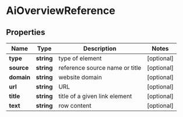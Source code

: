 # AiOverviewReference

## Properties

| Name | Type | Description | Notes |
|------------ | ------------- | ------------- | -------------|
**type** | **string** | type of element |[optional]|
**source** | **string** | reference source name or title |[optional]|
**domain** | **string** | website domain |[optional]|
**url** | **string** | URL |[optional]|
**title** | **string** | title of a given link element |[optional]|
**text** | **string** | row content |[optional]|